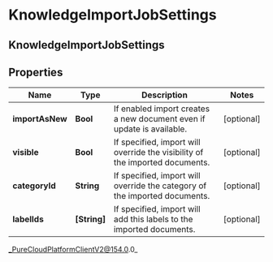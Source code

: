 # KnowledgeImportJobSettings

## KnowledgeImportJobSettings

## Properties

|Name | Type | Description | Notes|
|------------ | ------------- | ------------- | -------------|
| **importAsNew** | **Bool** | If enabled import creates a new document even if update is available. | [optional] |
| **visible** | **Bool** | If specified, import will override the visibility of the imported documents. | [optional] |
| **categoryId** | **String** | If specified, import will override the category of the imported documents. | [optional] |
| **labelIds** | **[String]** | If specified, import will add this labels to the imported documents. | [optional] |



_PureCloudPlatformClientV2@154.0.0_
